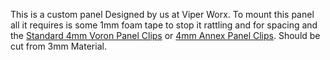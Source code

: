This is a custom panel Designed by us at Viper Worx. To mount this panel all it requires is some 1mm foam tape to stop it rattling and for spacing and the [Standard 4mm Voron Panel Clips](https://github.com/VoronDesign/Voron-2/blob/Voron2.4/STLs/Panel_Mounting/midspan_panel_clip_4mm_x7.stl) or [4mm Annex Panel Clips](https://github.com/Annex-Engineering/Annex-Engineering_User_Mods/tree/main/Printers/All_Printers/annex_dev-Panel_2020_Clips_and_Hinges). Should be cut from 3mm Material. 
